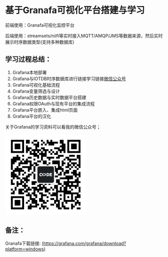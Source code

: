#  基于Granafa可视化平台搭建与学习

前端使用：Granafa可视化监控平台

后端使用：streamsets/niifi等实时接入MQTT/AMQP/JMS等数据来源，然后实时展示时序数据类型(支持多种数据库)


## 学习过程总结：

1. Grafana本地部署
2. Grafana与IOTDB时序数据库进行链接学习链接[微信公众号]()
3. Grafana可视化基础流程
4. Grafana变量筛选与设计
5. Grafana历史数据与实时数据平台搭建
6. Grafana权限OAuth与现有平台的集成流程
7. Grafana平台嵌入、集成html页面
8. Grafana平台的汉化



关于Grafana的学习资料可以看我的微信公众号；

![微信公众号](../../img/微信公众号.jpg)

## 备注：
Granafa下载链接: [(https://grafana.com/grafana/download?platform=windows)](https://grafana.com/grafana/download?platform=windows)